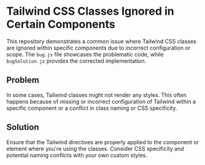 # Tailwind CSS Classes Ignored in Certain Components

This repository demonstrates a common issue where Tailwind CSS classes are ignored within specific components due to incorrect configuration or scope. The `bug.js` file showcases the problematic code, while `bugSolution.js` provides the corrected implementation.

## Problem

In some cases, Tailwind classes might not render any styles. This often happens because of missing or incorrect configuration of Tailwind within a specific component or a conflict in class naming or CSS specificity.

## Solution

Ensure that the Tailwind directives are properly applied to the component or element where you're using the classes. Consider CSS specificity and potential naming conflicts with your own custom styles.